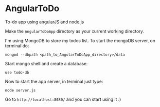 # AngularToDo
To-do app using angularJS and node.js

Make the `AngularToDoApp` directory as your current working directory. 

I'm using MongoDB to store my todos list.
To start the mongoDB server, on terminal do:

`mongod --dbpath <path_to_AngularToDoApp_directory>/data`

Start mongo shell and create a database:

`use todo-db`

Now to start the app server, in terminal just type:

`node server.js`

Go to `http://localhost:8080/` and you can start using it :)
